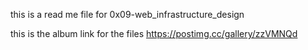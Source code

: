 this is a read me file for 0x09-web_infrastructure_design

this is the album link for the files https://postimg.cc/gallery/zzVMNQd